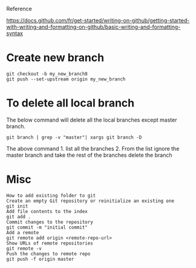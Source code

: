 

Reference 

https://docs.github.com/fr/get-started/writing-on-github/getting-started-with-writing-and-formatting-on-github/basic-writing-and-formatting-syntax



# Create new branch 

```
git checkout -b my_new_branch8
git push --set-upstream origin my_new_branch
```


# To delete all local branch 
The below command will delete all the local branches except master branch.

```
git branch | grep -v "master"| xargs git branch -D

```
The above command
	1. list all the branches
	2. From the list ignore the master branch and take the rest of the branches
delete the branch



# Misc 
```
How to add existing folder to git
Create an empty Git repository or reinitialize an existing one
git init
Add file contents to the index
git add .
Commit changes to the repository
git commit -m "initial commit"
Add a remote
git remote add origin <remote-repo-url>
Show URLs of remote repositories
git remote -v
Push the changes to remote repo
git push -f origin master
```
